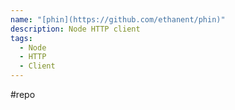 ```yaml
---
name: "[phin](https://github.com/ethanent/phin)"
description: Node HTTP client
tags:
  - Node
  - HTTP
  - Client
---
```

#repo